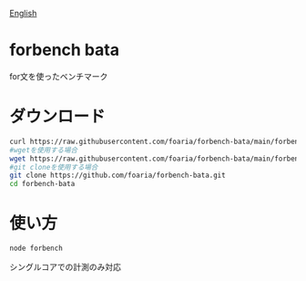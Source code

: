[English](https://github.com/foaria/forbench-bata/blob/main/README-English.md)
# forbench bata
for文を使ったベンチマーク
# ダウンロード
```bash
curl https://raw.githubusercontent.com/foaria/forbench-bata/main/forbench.js -O
#wgetを使用する場合
wget https://raw.githubusercontent.com/foaria/forbench-bata/main/forbench.js
#git cloneを使用する場合
git clone https://github.com/foaria/forbench-bata.git
cd forbench-bata
```
# 使い方
```bash
node forbench
```
シングルコアでの計測のみ対応
